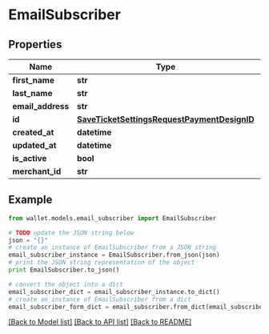 # EmailSubscriber


## Properties

Name | Type | Description | Notes
------------ | ------------- | ------------- | -------------
**first_name** | **str** |  | 
**last_name** | **str** |  | 
**email_address** | **str** |  | 
**id** | [**SaveTicketSettingsRequestPaymentDesignID**](SaveTicketSettingsRequestPaymentDesignID.md) |  | 
**created_at** | **datetime** |  | 
**updated_at** | **datetime** |  | 
**is_active** | **bool** |  | 
**merchant_id** | **str** |  | 

## Example

```python
from wallet.models.email_subscriber import EmailSubscriber

# TODO update the JSON string below
json = "{}"
# create an instance of EmailSubscriber from a JSON string
email_subscriber_instance = EmailSubscriber.from_json(json)
# print the JSON string representation of the object
print EmailSubscriber.to_json()

# convert the object into a dict
email_subscriber_dict = email_subscriber_instance.to_dict()
# create an instance of EmailSubscriber from a dict
email_subscriber_form_dict = email_subscriber.from_dict(email_subscriber_dict)
```
[[Back to Model list]](../README.md#documentation-for-models) [[Back to API list]](../README.md#documentation-for-api-endpoints) [[Back to README]](../README.md)


